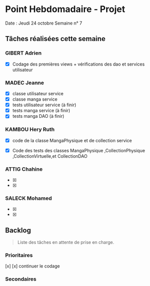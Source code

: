# Point Hebdomadaire - Projet

Date : Jeudi 24 octobre
Semaine n° 7

## Tâches réalisées cette semaine

### GIBERT Adrien

- [x] Codage des premières views + vérifications des dao et services utilisateur

### MADEC Jeanne
- [x] classe utilisateur service
- [x] classe manga service
- [x] tests utilisateur service (à finir)
- [x] tests manga service (à finir)
- [x] tests manga DAO (à finir)

### KAMBOU Hery Ruth

- [x] code de la classe MangaPhysique et de collection service 
- [x] Code des tests des classes MangaPhysique ,CollectionPhysique ,CollectionVirtuelle,et CollectionDAO


### ATTIG Chahine
- [x] 
- [x] 


### SALECK Mohamed
- [x] 
- [x] 

## Backlog

> Liste des tâches en attente de prise en charge.

### Prioritaires

[x] 
[x] continuer le codage 



### Secondaires